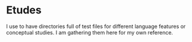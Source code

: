 Etudes
======

I use to have directories full of test files for different language features
or conceptual studies.  I am gathering them here for my own reference.
